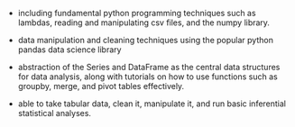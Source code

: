 - including fundamental python programming techniques such as lambdas, reading and manipulating csv files, and the numpy library. 

- data manipulation and cleaning techniques using the popular python pandas data science library 

- abstraction of the Series and DataFrame as the central data structures for data analysis, along with tutorials on how to use functions such as groupby, merge, and pivot tables effectively. 

- able to take tabular data, clean it, manipulate it, and run basic inferential statistical analyses.
